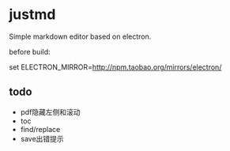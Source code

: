 # justmd
Simple markdown editor based on electron.

before build:

set ELECTRON_MIRROR=http://npm.taobao.org/mirrors/electron/

## todo

* pdf隐藏左侧和滚动
* toc
* find/replace
* save出错提示

